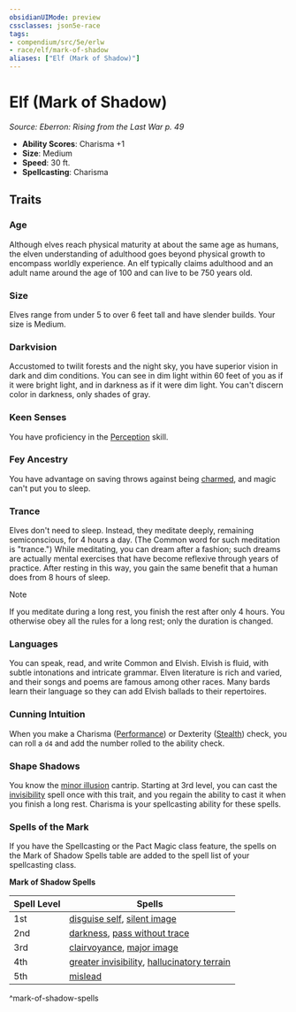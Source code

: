 ```yaml
---
obsidianUIMode: preview
cssclasses: json5e-race
tags:
- compendium/src/5e/erlw
- race/elf/mark-of-shadow
aliases: ["Elf (Mark of Shadow)"]
---
```

# Elf (Mark of Shadow)
*Source: Eberron: Rising from the Last War p. 49*  

- **Ability Scores**: Charisma +1
- **Size**: Medium
- **Speed**: 30 ft.
- **Spellcasting**: Charisma

## Traits

### Age

Although elves reach physical maturity at about the same age as humans, the elven understanding of adulthood goes beyond physical growth to encompass worldly experience. An elf typically claims adulthood and an adult name around the age of 100 and can live to be 750 years old.

### Size

Elves range from under 5 to over 6 feet tall and have slender builds. Your size is Medium.

### Darkvision

Accustomed to twilit forests and the night sky, you have superior vision in dark and dim conditions. You can see in dim light within 60 feet of you as if it were bright light, and in darkness as if it were dim light. You can't discern color in darkness, only shades of gray.

### Keen Senses

You have proficiency in the [Perception](/Systems/5e/rules/skills.md#Perception) skill.

### Fey Ancestry

You have advantage on saving throws against being [charmed](/Systems/5e/rules/conditions.md#charmed), and magic can't put you to sleep.

### Trance

Elves don't need to sleep. Instead, they meditate deeply, remaining semiconscious, for 4 hours a day. (The Common word for such meditation is "trance.") While meditating, you can dream after a fashion; such dreams are actually mental exercises that have become reflexive through years of practice. After resting in this way, you gain the same benefit that a human does from 8 hours of sleep.

> [!note]
> If you meditate during a long rest, you finish the rest after only 4 hours. You otherwise obey all the rules for a long rest; only the duration is changed.

### Languages

You can speak, read, and write Common and Elvish. Elvish is fluid, with subtle intonations and intricate grammar. Elven literature is rich and varied, and their songs and poems are famous among other races. Many bards learn their language so they can add Elvish ballads to their repertoires.

### Cunning Intuition

When you make a Charisma ([Performance](/Systems/5e/rules/skills.md#Performance)) or Dexterity ([Stealth](/Systems/5e/rules/skills.md#Stealth)) check, you can roll a `d4` and add the number rolled to the ability check.

### Shape Shadows

You know the [minor illusion](/Systems/5e/spells/minor-illusion.md) cantrip. Starting at 3rd level, you can cast the [invisibility](/Systems/5e/spells/invisibility.md) spell once with this trait, and you regain the ability to cast it when you finish a long rest. Charisma is your spellcasting ability for these spells.

### Spells of the Mark

If you have the Spellcasting or the Pact Magic class feature, the spells on the Mark of Shadow Spells table are added to the spell list of your spellcasting class.

**Mark of Shadow Spells**

| Spell Level | Spells |
|-------------|--------|
| 1st | [disguise self](/Systems/5e/spells/disguise-self.md), [silent image](/Systems/5e/spells/silent-image.md) |
| 2nd | [darkness](/Systems/5e/spells/darkness.md), [pass without trace](/Systems/5e/spells/pass-without-trace.md) |
| 3rd | [clairvoyance](/Systems/5e/spells/clairvoyance.md), [major image](/Systems/5e/spells/major-image.md) |
| 4th | [greater invisibility](/Systems/5e/spells/greater-invisibility.md), [hallucinatory terrain](/Systems/5e/spells/hallucinatory-terrain.md) |
| 5th | [mislead](/Systems/5e/spells/mislead.md) |
^mark-of-shadow-spells
